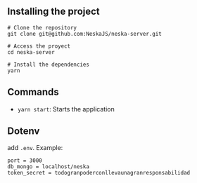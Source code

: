 ## Installing the project

```
# Clone the repository
git clone git@github.com:NeskaJS/neska-server.git

# Access the proyect
cd neska-server

# Install the dependencies
yarn
```

## Commands

- `yarn start`: Starts the application

## Dotenv

add `.env`. Example:
```
port = 3000
db_mongo = localhost/neska
token_secret = todogranpoderconllevaunagranresponsabilidad
```
